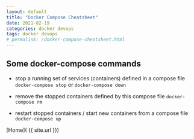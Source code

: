 ```yaml
---
layout: default
title: "Docker Compose Cheatsheet"
date: 2021-02-19
categories: docker devops
tags: docker devops
# permalink: /docker-compose-cheatsheet.html
---
```


## Some docker-compose commands

- stop a running set of services (containers) defined in a compose file
`docker-compose stop` or `docker-compose down`

- remove the stopped containers defined by this compose file
`docker-compose rm`

- restart stopped containers / start new containers from a compose file
`docker-compose up`

[Home]( {{ site.url }})